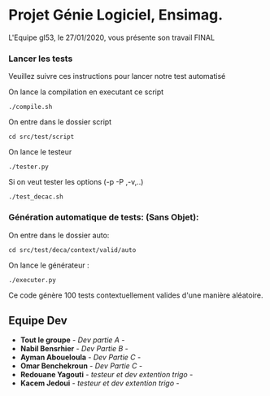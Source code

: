 # Projet Génie Logiciel, Ensimag.
L'Equipe gl53,
le 27/01/2020, vous présente son travail FINAL


### Lancer les tests
Veuillez suivre ces instructions pour lancer notre test automatisé

On lance la compilation en executant ce script
```
./compile.sh
```
On entre dans le dossier script
```
cd src/test/script
```
On lance le testeur
```
./tester.py
```
Si on veut tester les options (-p -P ,-v,..)
```
./test_decac.sh
```


### Génération automatique de tests: (Sans Objet):
On entre dans le dossier auto:
```
cd src/test/deca/context/valid/auto
```
On lance le générateur :
```
./executer.py
```
Ce code génère 100 tests contextuellement valides d'une manière aléatoire.
## Equipe Dev
* **Tout le groupe** - *Dev partie A* -
* **Nabil Bensrhier** - *Dev Partie B* -
* **Ayman Aboueloula** - *Dev Partie C* -
* **Omar Benchekroun** - *Dev Partie C* -
* **Redouane Yagouti** - *testeur et dev extention trigo* -
* **Kacem Jedoui** - *testeur et dev extention trigo* -
